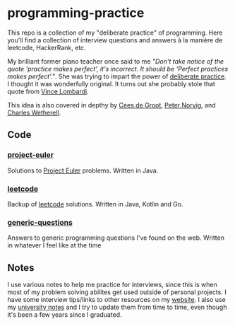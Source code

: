 # programming-practice 
This repo is a collection of my "deliberate practice" of programming. Here you'll find a collection of interview questions and answers à la manière de leetcode, HackerRank, etc.

My brilliant former piano teacher once said to me _"Don't take notice of the quote 'practice makes perfect', it's incorrect. It should be 'Perfect practices makes perfect'."_. She was trying to impart the power of [deliberate practice](https://jamesclear.com/deliberate-practice-theory). I thought it was wonderfully original. It turns out she probably stole that quote from [Vince Lombardi](https://www.brainyquote.com/quotes/vince_lombardi_138158). 

This idea is also covered in depthy by [Cees de Groot](https://evrl.com/programming/2018/07/08/programming-etudes.html), [Peter Norvig](https://github.com/norvig/pytudes), and [Charles Wetherell](https://www.goodreads.com/book/show/3924336-etudes-for-programmers).

## Code 

### [project-euler](https://github.com/elliotalker/programming-practice/tree/master/project-euler)
Solutions to [Project Euler](https://projecteuler.net/) problems. Written in Java. 

### [leetcode](https://github.com/elliotalker/programming-practice/tree/master/leetcode)
Backup of [leetcode](http://leetcode.com) solutions. Written in Java, Kotlin and Go.

### [generic-questions](https://github.com/elliotalker/programming-practice/tree/master/generic-questions)
Answers to generic programming questions I've found on the web. Written in whatever I feel like at the time

## Notes
I use various notes to help me practice for interviews, since this is when most of my problem solving abilites get used outside of personal projects. I have some interview tips/links to other resources on my [website](http://wwww.elliotalker.com). I also use my [university notes](https://github.com/elliotalker/university-notes) and I try to update them from time to time, even though it's been a few years since I graduated.  
